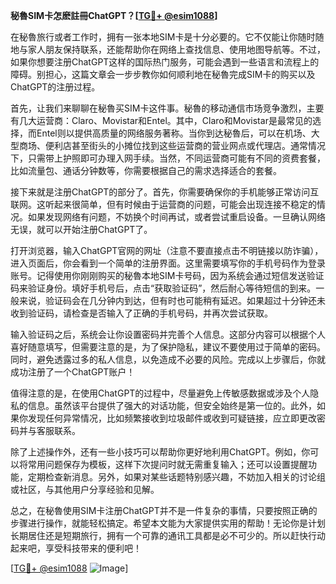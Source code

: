 **秘魯SIM卡怎麽註冊ChatGPT？[[TG💪+ @esim1088](https://t.me/s/esim1088)]**

在秘魯旅行或者工作时，拥有一张本地SIM卡是十分必要的。它不仅能让你随时随地与家人朋友保持联系，还能帮助你在网络上查找信息、使用地图导航等。不过，如果你想要注册ChatGPT这样的国际热门服务，可能会遇到一些语言和流程上的障碍。别担心，这篇文章会一步步教你如何顺利地在秘魯完成SIM卡的购买以及ChatGPT的注册过程。

首先，让我们来聊聊在秘魯买SIM卡这件事。秘魯的移动通信市场竞争激烈，主要有几大运营商：Claro、Movistar和Entel。其中，Claro和Movistar是最常见的选择，而Entel则以提供高质量的网络服务著称。当你到达秘魯后，可以在机场、大型商场、便利店甚至街头的小摊位找到这些运营商的营业网点或代理店。通常情况下，只需带上护照即可办理入网手续。当然，不同运营商可能有不同的资费套餐，比如流量包、通话分钟数等，你需要根据自己的需求选择适合的套餐。

接下来就是注册ChatGPT的部分了。首先，你需要确保你的手机能够正常访问互联网。这听起来很简单，但有时候由于运营商的问题，可能会出现连接不稳定的情况。如果发现网络有问题，不妨换个时间再试，或者尝试重启设备。一旦确认网络无误，就可以开始注册ChatGPT了。

打开浏览器，输入ChatGPT官网的网址（注意不要直接点击不明链接以防诈骗），进入页面后，你会看到一个简单的注册界面。这里需要填写你的手机号码作为登录账号。记得使用你刚刚购买的秘魯本地SIM卡号码，因为系统会通过短信发送验证码来验证身份。填好手机号后，点击“获取验证码”，然后耐心等待短信的到来。一般来说，验证码会在几分钟内到达，但有时也可能稍有延迟。如果超过十分钟还未收到验证码，请检查是否输入了正确的手机号码，并再次尝试获取。

输入验证码之后，系统会让你设置密码并完善个人信息。这部分内容可以根据个人喜好随意填写，但需要注意的是，为了保护隐私，建议不要使用过于简单的密码。同时，避免透露过多的私人信息，以免造成不必要的风险。完成以上步骤后，你就成功注册了一个ChatGPT账户！

值得注意的是，在使用ChatGPT的过程中，尽量避免上传敏感数据或涉及个人隐私的信息。虽然该平台提供了强大的对话功能，但安全始终是第一位的。此外，如果你发现任何异常情况，比如频繁接收到垃圾邮件或收到可疑链接，应立即更改密码并与客服联系。

除了上述操作外，还有一些小技巧可以帮助你更好地利用ChatGPT。例如，你可以将常用问题保存为模板，这样下次提问时就无需重复输入；还可以设置提醒功能，定期检查新消息。另外，如果对某些话题特别感兴趣，不妨加入相关的讨论组或社区，与其他用户分享经验和见解。

总之，在秘魯使用SIM卡注册ChatGPT并不是一件复杂的事情，只要按照正确的步骤进行操作，就能轻松搞定。希望本文能为大家提供实用的帮助！无论你是计划长期居住还是短期旅行，拥有一个可靠的通讯工具都是必不可少的。所以赶快行动起来吧，享受科技带来的便利吧！

[[TG💪+ @esim1088](https://t.me/s/esim1088) ![Image](https://i.postimg.cc/4NQfJmqS/Snipaste-2025-05-13-00-14-12.png)]